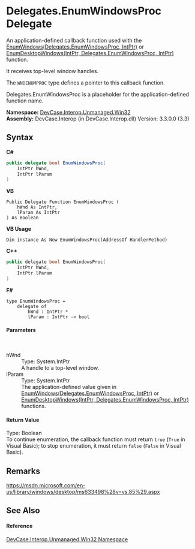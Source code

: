 # Delegates.EnumWindowsProc Delegate
 

An application-defined callback function used with the <a href="M_DevCase_Interop_Unmanaged_Win32_NativeMethods_EnumWindows">EnumWindows(Delegates.EnumWindowsProc, IntPtr)</a> or <a href="M_DevCase_Interop_Unmanaged_Win32_NativeMethods_EnumDesktopWindows">EnumDesktopWindows(IntPtr, Delegates.EnumWindowsProc, IntPtr)</a> function. 

 It receives top-level window handles. 

 The `WNDENUMPROC` type defines a pointer to this callback function. 

Delegates.EnumWindowsProc is a placeholder for the application-defined function name.

**Namespace:**&nbsp;<a href="N_DevCase_Interop_Unmanaged_Win32">DevCase.Interop.Unmanaged.Win32</a><br />**Assembly:**&nbsp;DevCase.Interop (in DevCase.Interop.dll) Version: 3.3.0.0 (3.3)

## Syntax

**C#**<br />
``` C#
public delegate bool EnumWindowsProc(
	IntPtr hWnd,
	IntPtr lParam
)
```

**VB**<br />
``` VB
Public Delegate Function EnumWindowsProc ( 
	hWnd As IntPtr,
	lParam As IntPtr
) As Boolean
```

**VB Usage**<br />
``` VB Usage
Dim instance As New EnumWindowsProc(AddressOf HandlerMethod)
```

**C++**<br />
``` C++
public delegate bool EnumWindowsProc(
	IntPtr hWnd, 
	IntPtr lParam
)
```

**F#**<br />
``` F#
type EnumWindowsProc = 
    delegate of 
        hWnd : IntPtr * 
        lParam : IntPtr -> bool
```


#### Parameters
&nbsp;<dl><dt>hWnd</dt><dd>Type: System.IntPtr<br />A handle to a top-level window.</dd><dt>lParam</dt><dd>Type: System.IntPtr<br />The application-defined value given in <a href="M_DevCase_Interop_Unmanaged_Win32_NativeMethods_EnumWindows">EnumWindows(Delegates.EnumWindowsProc, IntPtr)</a> or <a href="M_DevCase_Interop_Unmanaged_Win32_NativeMethods_EnumDesktopWindows">EnumDesktopWindows(IntPtr, Delegates.EnumWindowsProc, IntPtr)</a> functions.</dd></dl>

#### Return Value
Type: Boolean<br />To continue enumeration, the callback function must return `true` (`True` in Visual Basic); to stop enumeration, it must return `false` (`False` in Visual Basic).

## Remarks
<a href="https://msdn.microsoft.com/en-us/library/windows/desktop/ms633498%28v=vs.85%29.aspx" target="_blank">https://msdn.microsoft.com/en-us/library/windows/desktop/ms633498%28v=vs.85%29.aspx</a>

## See Also


#### Reference
<a href="N_DevCase_Interop_Unmanaged_Win32">DevCase.Interop.Unmanaged.Win32 Namespace</a><br />